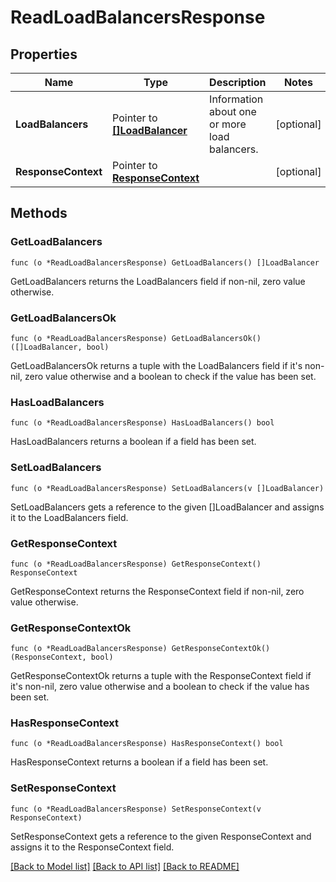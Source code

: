 # ReadLoadBalancersResponse

## Properties

Name | Type | Description | Notes
------------ | ------------- | ------------- | -------------
**LoadBalancers** | Pointer to [**[]LoadBalancer**](LoadBalancer.md) | Information about one or more load balancers. | [optional] 
**ResponseContext** | Pointer to [**ResponseContext**](ResponseContext.md) |  | [optional] 

## Methods

### GetLoadBalancers

`func (o *ReadLoadBalancersResponse) GetLoadBalancers() []LoadBalancer`

GetLoadBalancers returns the LoadBalancers field if non-nil, zero value otherwise.

### GetLoadBalancersOk

`func (o *ReadLoadBalancersResponse) GetLoadBalancersOk() ([]LoadBalancer, bool)`

GetLoadBalancersOk returns a tuple with the LoadBalancers field if it's non-nil, zero value otherwise
and a boolean to check if the value has been set.

### HasLoadBalancers

`func (o *ReadLoadBalancersResponse) HasLoadBalancers() bool`

HasLoadBalancers returns a boolean if a field has been set.

### SetLoadBalancers

`func (o *ReadLoadBalancersResponse) SetLoadBalancers(v []LoadBalancer)`

SetLoadBalancers gets a reference to the given []LoadBalancer and assigns it to the LoadBalancers field.

### GetResponseContext

`func (o *ReadLoadBalancersResponse) GetResponseContext() ResponseContext`

GetResponseContext returns the ResponseContext field if non-nil, zero value otherwise.

### GetResponseContextOk

`func (o *ReadLoadBalancersResponse) GetResponseContextOk() (ResponseContext, bool)`

GetResponseContextOk returns a tuple with the ResponseContext field if it's non-nil, zero value otherwise
and a boolean to check if the value has been set.

### HasResponseContext

`func (o *ReadLoadBalancersResponse) HasResponseContext() bool`

HasResponseContext returns a boolean if a field has been set.

### SetResponseContext

`func (o *ReadLoadBalancersResponse) SetResponseContext(v ResponseContext)`

SetResponseContext gets a reference to the given ResponseContext and assigns it to the ResponseContext field.


[[Back to Model list]](../README.md#documentation-for-models) [[Back to API list]](../README.md#documentation-for-api-endpoints) [[Back to README]](../README.md)


